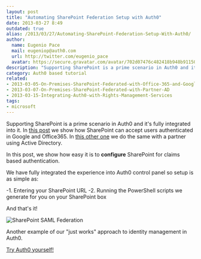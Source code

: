 ```yaml
---
layout: post
title: "Automating SharePoint Federation Setup with Auth0"
date: 2013-03-27 8:49
outdated: true
alias: /2013/03/27/Automating-SharePoint-Federation-Setup-With-Auth0/
author:
  name: Eugenio Pace
  mail: eugeniop@auth0.com
  url: http://twitter.com/eugenio_pace
  avatar: https://secure.gravatar.com/avatar/702d07476c482418b948b911504137a5?s=60
description: "Supporting SharePoint is a prime scenario in Auth0 and it's fully integrated into it. In this post we show how SharePoint can accept users authenticated"
category: Auth0 based tutorial
related:
- 2013-03-05-On-Premises-SharePoint-Federated-with-Office-365-and-Google
- 2013-03-07-On-Premises-SharePoint-Federated-with-Partner-AD
- 2013-03-15-Integrating-Auth0-with-Rights-Management-Services
tags:
- microsoft
---
```



Supporting SharePoint is a prime scenario in Auth0 and it's fully integrated into it. In [this post](http://blog.auth0.com/2013/03/04/On-Premises-SharePoint-Federated-with-Office-365-and-Google/) we show how SharePoint can accept users authenticated in Google and Office365. In [this other one](http://blog.auth0.com/2013/03/07/On-Premises-SharePoint-Federated-with-Partner-AD/) we do the same with a partner using Active Directory.

In this post, we show how easy it is to **configure** SharePoint for claims based authentication.

<!-- more -->

We have fully integrated the experience into Auth0 control panel so setup is as simple as:

-1. Entering your SharePoint URL
-2. Running the PowerShell scripts we generate for you on your SharePoint box

And that's it!

![SharePoint SAML Federation](https://s3.amazonaws.com/blog.auth0.com/img/auth0-sharepoint-setup.png)

Another example of our "just works" approach to identity management in Auth0.

[Try Auth0 yourself!](https://auth0.com)
